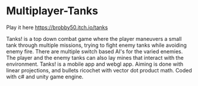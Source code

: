 # Multiplayer-Tanks
 
Play it here https://brobby50.itch.io/tanks 

Tanks! is a top down combat game where the player maneuvers a small tank through multiple missions, trying to fight enemy tanks while avoiding enemy fire. There are multiple switch based AI's for the varied enemies. The player and the enemy tanks can also lay mines that interact with the environment. Tanks! is a mobile app and webgl app. Aiming is done with linear projections, and bullets ricochet with vector dot product math. Coded with c# and unity game engine.
